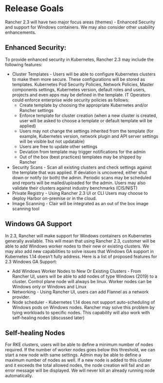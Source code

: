 # Release Goals

Rancher 2.3 will have two major focus areas (themes) - Enhanced Security and support for Windows containers. We may also consider other usability enhancements.  

## Enhanced Security:
To provide enhanced security in Kubernetes, Rancher 2.3 may include the following features: 
* Cluster Templates - Users will be able to configure Kubernetes clusters to make them more secure. These configurations will be stored as templates.  Kubernetes Pod Security Policies, Network Policies, Master components settings, Kubernetes version, default roles and users, projects and even apps may be defined in the template. IT Operators could enforce enterprise wide security policies as follows:
    * Create template by choosing the appropriate Kubernetes and/or Rancher settings
    * Enforce template for cluster creation (when a new cluster is created, user will be asked to choose a template or default template will be applied)
    * Users may not change the settings inherited from the template (for example, Kubernetes version, network plugin and API server settings will be visible but not updatable)
    * Users are free to update other settings 
    * Deviation from template may trigger notifications for the admin
    * Out of the box (best practices) templates may be shipped by Rancher
* Security Scans - Scan all existing clusters and check settings against the template that was applied. If deviation is uncovered, either shut down or notify (or both) the admin. Periodic scans may be scheduled  and reports will be mailed/uploaded for the admin. Users may also validate their clusters against industry  benchmarks (CIS/NIST)
* Private Registry - Using  Rancher 2.3 UI or CLI Users may choose to deploy Harbor on-premise or in the cloud. 
* Image Scanning - Clair will be integrated as an out of the box image scanning tool 

## Windows GA Support
In 2.3, Rancher will make support for Windows containers on Kubernetes generally available. This will mean that using Rancher 2.3, customer will be able to add Windows worker nodes to their new or existing clusters. We may also add new capabilities to solve issues that Windows GA support in Kubernetes 1.14 doesn’t fully address. 
Here is a list of proposed features for 2.3 Windows GA Support:
* Add Windows Worker Nodes to New Or Existing Clusters - From Rancher UI, users will be able to add  nodes of type Windows (2019) to a cluster. Control plane node will always be linux. Worker nodes can be Windows only or Windows and Linux
* Networking - Using Rancher UI, users can add Flannel as a network provider. 
* Node scheduler - Kubernetes 1.14 does not support auto-scheduling of Windows pods on Windows nodes. Rancher may solve this problem by tying workloads to specific nodes. This capability will also work with self-healing nodes (discussed later)

## Self-healing Nodes
For RKE clusters, users will be able to define a minimum number of nodes required. If the number of worker nodes goes below this threshold, we can start a new node with same settings. Admin may be able to define a maximum number of nodes as well. If a new node is added to this cluster and it exceeds the total allowed nodes, the node creation will fail and an error message will be displayed.
We will never kill an already running node automatically.

